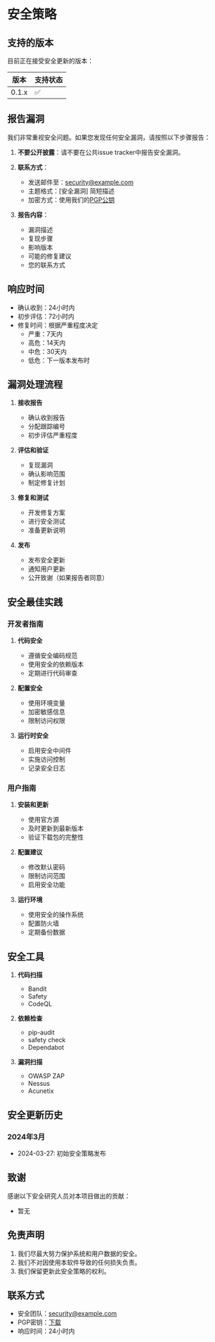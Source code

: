 # 安全策略

## 支持的版本

目前正在接受安全更新的版本：

| 版本  | 支持状态            |
| ----- | ------------------ |
| 0.1.x | :white_check_mark: |

## 报告漏洞

我们非常重视安全问题。如果您发现任何安全漏洞，请按照以下步骤报告：

1. **不要公开披露**：请不要在公共issue tracker中报告安全漏洞。

2. **联系方式**：
   - 发送邮件至：security@example.com
   - 主题格式：[安全漏洞] 简短描述
   - 加密方式：使用我们的[PGP公钥](link-to-pgp-key)

3. **报告内容**：
   - 漏洞描述
   - 复现步骤
   - 影响版本
   - 可能的修复建议
   - 您的联系方式

## 响应时间

- 确认收到：24小时内
- 初步评估：72小时内
- 修复时间：根据严重程度决定
  - 严重：7天内
  - 高危：14天内
  - 中危：30天内
  - 低危：下一版本发布时

## 漏洞处理流程

1. **接收报告**
   - 确认收到报告
   - 分配跟踪编号
   - 初步评估严重程度

2. **评估和验证**
   - 复现漏洞
   - 确认影响范围
   - 制定修复计划

3. **修复和测试**
   - 开发修复方案
   - 进行安全测试
   - 准备更新说明

4. **发布**
   - 发布安全更新
   - 通知用户更新
   - 公开致谢（如果报告者同意）

## 安全最佳实践

### 开发者指南

1. **代码安全**
   - 遵循安全编码规范
   - 使用安全的依赖版本
   - 定期进行代码审查

2. **配置安全**
   - 使用环境变量
   - 加密敏感信息
   - 限制访问权限

3. **运行时安全**
   - 启用安全中间件
   - 实施访问控制
   - 记录安全日志

### 用户指南

1. **安装和更新**
   - 使用官方源
   - 及时更新到最新版本
   - 验证下载包的完整性

2. **配置建议**
   - 修改默认密码
   - 限制访问范围
   - 启用安全功能

3. **运行环境**
   - 使用安全的操作系统
   - 配置防火墙
   - 定期备份数据

## 安全工具

1. **代码扫描**
   - Bandit
   - Safety
   - CodeQL

2. **依赖检查**
   - pip-audit
   - safety check
   - Dependabot

3. **漏洞扫描**
   - OWASP ZAP
   - Nessus
   - Acunetix

## 安全更新历史

### 2024年3月

- 2024-03-27: 初始安全策略发布

## 致谢

感谢以下安全研究人员对本项目做出的贡献：

- 暂无

## 免责声明

1. 我们尽最大努力保护系统和用户数据的安全。
2. 我们不对因使用本软件导致的任何损失负责。
3. 我们保留更新此安全策略的权利。

## 联系方式

- 安全团队：security@example.com
- PGP密钥：[下载](link-to-pgp-key)
- 响应时间：24小时内 